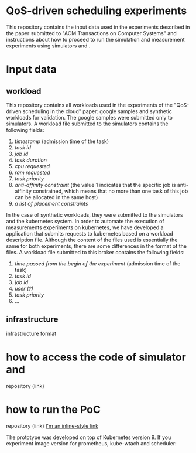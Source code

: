 # QoS-driven scheduling experiments

This repository contains the input data used in the experiments described in the paper submitted to "ACM Transactions on Computer Systems" and instructions about how to proceed to run the simulation and measurement experiments using simulators and .

# Input data

## workload

This repository contains all workloads used in the experiments of the "QoS-driven scheduling in the cloud" paper: google samples and synthetic workloads for validation. The google samples were submitted only to simulators. A workload file submitted to the simulators contains the following fields: 
1. *timestamp* (admission time of the task)
2. *task id*
3. *job id*
4. *task duration*
5. *cpu requested*
6. *ram requested*
7. *task priority*
8. *anti-affinity constraint* (the value 1 indicates that the specific job is anti-affinity constrained, which means that no more than one task of this job can be allocated in the same host)
9. *a list of placement constraints*

In the case of synthetic workloads, they were submitted to the simulators and the kubernetes system. In order to automate the execution of measurements experiments on kubernetes, we have developed a application that submits requests to kubernetes based on a workload description file. Although the content of the files used is essentially the same for both experiments, there are some differences in the format of the files. A workload file submitted to this broker contains the following fields:
1. *time passed from the begin of the experiment* (admission time of the task)
2. *task id*
3. *job id*
4. *user (?)*
5. *task priority*
6. ...


## infrastructure
infrastructure format

# how to access the code of simulator and 


repository (link)

# how to run the PoC

repository (link)
[I'm an inline-style link](https://www.google.com)

The prototype was developed on top of Kubernetes version 9. If you 
experiment image version for prometheus, kube-wtach and scheduler:
